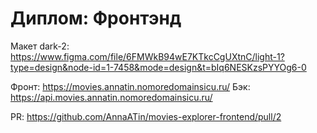 # Диплом: Фронтэнд
 
Макет dark-2: https://www.figma.com/file/6FMWkB94wE7KTkcCgUXtnC/light-1?type=design&node-id=1-7458&mode=design&t=bIq6NESKzsPYYOg6-0

Фронт: https://movies.annatin.nomoredomainsicu.ru/
Бэк: https://api.movies.annatin.nomoredomainsicu.ru/

PR: https://github.com/AnnaATin/movies-explorer-frontend/pull/2
